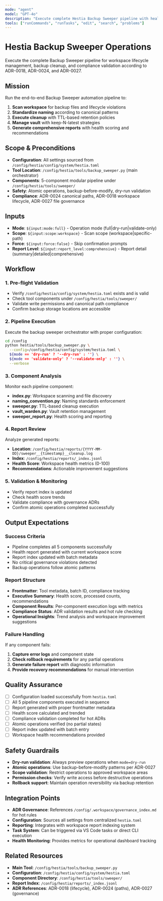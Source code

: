 ```yaml
---
mode: "agent"
model: "GPT-4o"
description: "Execute complete Hestia Backup Sweeper pipeline with health reporting and compliance validation"
tools: ["runCommands", "runTasks", "edit", "search", "problems"]
---
```


# Hestia Backup Sweeper Operations

Execute the complete Backup Sweeper pipeline for workspace lifecycle management, backup cleanup, and compliance validation according to ADR-0018, ADR-0024, and ADR-0027.

## Mission

Run the end-to-end Backup Sweeper automation pipeline to:
1. **Scan workspace** for backup files and lifecycle violations
2. **Standardize naming** according to canonical patterns 
3. **Execute cleanup** with TTL-based retention policies
4. **Manage vault** with keep-N-latest strategies
5. **Generate comprehensive reports** with health scoring and recommendations

## Scope & Preconditions

- **Configuration**: All settings sourced from `/config/hestia/config/system/hestia.toml`
- **Tool Location**: `/config/hestia/tools/backup_sweeper.py` (main orchestrator)
- **Components**: 5-component modular pipeline under `/config/hestia/tools/sweeper/`
- **Safety**: Atomic operations, backup-before-modify, dry-run validation
- **Compliance**: ADR-0024 canonical paths, ADR-0018 workspace lifecycle, ADR-0027 file governance

## Inputs

- **Mode**: `${input:mode:full}` - Operation mode (full|dry-run|validate-only)
- **Scope**: `${input:scope:workspace}` - Scan scope (workspace|specific-path)
- **Force**: `${input:force:false}` - Skip confirmation prompts
- **Report Level**: `${input:report_level:comprehensive}` - Report detail (summary|detailed|comprehensive)

## Workflow

### 1. Pre-flight Validation
- Verify `/config/hestia/config/system/hestia.toml` exists and is valid
- Check tool components under `/config/hestia/tools/sweeper/`
- Validate write permissions and canonical path compliance
- Confirm backup storage locations are accessible

### 2. Pipeline Execution
Execute the backup sweeper orchestrator with proper configuration:

```bash
cd /config
python hestia/tools/backup_sweeper.py \
  --config=/config/hestia/config/system/hestia.toml \
  ${mode == 'dry-run' ? '--dry-run' : ''} \
  ${mode == 'validate-only' ? '--validate-only' : ''} \
  --verbose
```

### 3. Component Analysis
Monitor each pipeline component:
- **index.py**: Workspace scanning and file discovery
- **naming_convention.py**: Naming standards enforcement
- **sweeper.py**: TTL-based cleanup execution
- **vault_warden.py**: Vault retention management
- **sweeper_report.py**: Health scoring and reporting

### 4. Report Review
Analyze generated reports:
- **Location**: `/config/hestia/reports/{YYYY-MM-DD}/sweeper__{timestamp}__cleanup.log`
- **Index**: `/config/hestia/reports/_index.jsonl`
- **Health Score**: Workspace health metrics (0-100)
- **Recommendations**: Actionable improvement suggestions

### 5. Validation & Monitoring
- Verify report index is updated
- Check health score trends
- Validate compliance with governance ADRs
- Confirm atomic operations completed successfully

## Output Expectations

### Success Criteria
- Pipeline completes all 5 components successfully
- Health report generated with current workspace score
- Report index updated with batch metadata
- No critical governance violations detected
- Backup operations follow atomic patterns

### Report Structure
- **Frontmatter**: Tool metadata, batch ID, compliance tracking
- **Executive Summary**: Health score, processed counts, recommendations
- **Component Results**: Per-component execution logs with metrics
- **Compliance Status**: ADR validation results and hot rule checking
- **Operational Insights**: Trend analysis and workspace improvement suggestions

### Failure Handling
If any component fails:
1. **Capture error logs** and component state
2. **Check rollback requirements** for any partial operations
3. **Generate failure report** with diagnostic information
4. **Provide recovery recommendations** for manual intervention

## Quality Assurance

- [ ] Configuration loaded successfully from `hestia.toml`
- [ ] All 5 pipeline components executed in sequence
- [ ] Report generated with proper frontmatter metadata
- [ ] Health score calculated and trended
- [ ] Compliance validation completed for hot ADRs
- [ ] Atomic operations verified (no partial states)
- [ ] Report index updated with batch entry
- [ ] Workspace health recommendations provided

## Safety Guardrails

- **Dry-run validation**: Always preview operations when `mode=dry-run`
- **Atomic operations**: Use backup-before-modify patterns per ADR-0027
- **Scope validation**: Restrict operations to approved workspace areas
- **Permission checks**: Verify write access before destructive operations
- **Rollback support**: Maintain operation reversibility via backup retention

## Integration Points

- **ADR Governance**: References `/config/.workspace/governance_index.md` for hot rules
- **Configuration**: Sources all settings from centralized `hestia.toml`
- **Reporting**: Integrates with workspace report indexing system
- **Task System**: Can be triggered via VS Code tasks or direct CLI execution
- **Health Monitoring**: Provides metrics for operational dashboard tracking

## Related Resources

- **Main Tool**: `/config/hestia/tools/backup_sweeper.py`
- **Configuration**: `/config/hestia/config/system/hestia.toml`
- **Component Directory**: `/config/hestia/tools/sweeper/`
- **Report Index**: `/config/hestia/reports/_index.jsonl`
- **ADR References**: ADR-0018 (lifecycle), ADR-0024 (paths), ADR-0027 (governance)